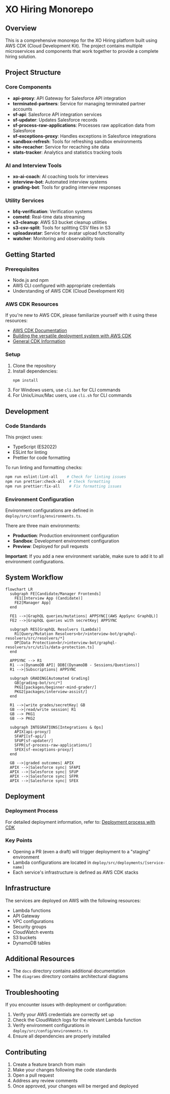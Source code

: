 # XO Hiring Monorepo

## Overview
This is a comprehensive monorepo for the XO Hiring platform built using AWS CDK (Cloud Development Kit). The project contains multiple microservices and components that work together to provide a complete hiring solution.

## Project Structure

### Core Components
- **api-proxy**: API Gateway for Salesforce API integration
- **terminated-partners**: Service for managing terminated partner accounts
- **sf-api**: Salesforce API integration services
- **sf-updater**: Updates Salesforce records
- **sf-process-raw-applications**: Processes raw application data from Salesforce
- **sf-exceptions-proxy**: Handles exceptions in Salesforce integrations
- **sandbox-refresh**: Tools for refreshing sandbox environments
- **site-recacher**: Service for recaching site data
- **stats-tracker**: Analytics and statistics tracking tools

### AI and Interview Tools
- **xo-ai-coach**: AI coaching tools for interviews
- **interview-bot**: Automated interview systems
- **grading-bot**: Tools for grading interview responses

### Utility Services
- **bfq-verification**: Verification systems
- **cometd**: Real-time data streaming
- **s3-cleanup**: AWS S3 bucket cleanup utilities
- **s3-csv-split**: Tools for splitting CSV files in S3
- **uploadavatar**: Service for avatar upload functionality
- **watcher**: Monitoring and observability tools

## Getting Started

### Prerequisites
- Node.js and npm
- AWS CLI configured with appropriate credentials
- Understanding of AWS CDK (Cloud Development Kit)

### AWS CDK Resources
If you're new to AWS CDK, please familiarize yourself with it using these resources:
- [AWS CDK Documentation](https://docs.aws.amazon.com/cdk/v2/guide/home.html)
- [Building the versatile deployment system with AWS CDK](https://ws-lambda.atlassian.net/wiki/spaces/LAMBDA/pages/1908604929/Building+the+versatile+deployment+system+with+AWS+CDK)
- [General CDK Information](https://ws-lambda.atlassian.net/wiki/spaces/LAMBDA/pages/1964441601/CDK)

### Setup
1. Clone the repository
2. Install dependencies:
   ```bash
   npm install
   ```
3. For Windows users, use `cli.bat` for CLI commands
4. For Unix/Linux/Mac users, use `cli.sh` for CLI commands

## Development

### Code Standards
This project uses:
- TypeScript (ES2022)
- ESLint for linting
- Prettier for code formatting

To run linting and formatting checks:
```bash
npm run eslint:lint-all    # Check for linting issues
npm run prettier:check-all  # Check formatting
npm run prettier:fix-all    # Fix formatting issues
```

### Environment Configuration
Environment configurations are defined in `deploy/src/config/environments.ts`.

There are three main environments:
- **Production**: Production environment configuration
- **Sandbox**: Development environment configuration
- **Preview**: Deployed for pull requests

**Important**: If you add a new environment variable, make sure to add it to all environment configurations.
## System Workflow

```mermaid
flowchart LR
  subgraph FE[Candidate/Manager Frontends]
    FE1[Interview App (Candidate)]
    FE2[Manager App]
  end

  FE1 -->|GraphQL queries/mutations| APPSYNC[(AWS AppSync GraphQL)]
  FE2 -->|GraphQL queries with secretKey| APPSYNC

  subgraph RES[GraphQL Resolvers (Lambda)]
    R1[Query/Mutation Resolvers<br/>interview-bot/graphql-resolvers/src/resolvers/*]
    DP[Data Protection<br/>interview-bot/graphql-resolvers/src/utils/data-protection.ts]
  end

  APPSYNC --> R1
  R1 -->|DynamoDB API| DDB[(DynamoDB - Sessions/Questions)]
  R1 -->|Subscriptions| APPSYNC

  subgraph GRADING[Automated Grading]
    GB[grading-bot/src/*]
    PKG1[packages/beginner-mind-grader/]
    PKG2[packages/interview-assist/]
  end

  R1 -->|write grades/secretKey| GB
  GB -->|read/write session| R1
  GB --> PKG1
  GB --> PKG2

  subgraph INTEGRATIONS[Integrations & Ops]
    APIX[api-proxy/]
    SFAPI[sf-api/]
    SFUP[sf-updater/]
    SFPR[sf-process-raw-applications/]
    SFEX[sf-exceptions-proxy/]
  end

  GB -->|graded outcomes| APIX
  APIX -->|Salesforce sync| SFAPI
  APIX -->|Salesforce sync| SFUP
  APIX -->|Salesforce sync| SFPR
  APIX -->|Salesforce sync| SFEX
```
## Deployment

### Deployment Process
For detailed deployment information, refer to: [Deployment process with CDK](https://ws-lambda.atlassian.net/wiki/spaces/LAMBDA/pages/1866006529/Deployment+process+with+CDK)

### Key Points
- Opening a PR (even a draft) will trigger deployment to a "staging" environment
- Lambda configurations are located in `deploy/src/deployments/[service-name]`
- Each service's infrastructure is defined as AWS CDK stacks

## Infrastructure

The services are deployed on AWS with the following resources:
- Lambda functions
- API Gateway
- VPC configurations
- Security groups
- CloudWatch events
- S3 buckets
- DynamoDB tables

## Additional Resources

- The `docs` directory contains additional documentation
- The `diagrams` directory contains architectural diagrams

## Troubleshooting

If you encounter issues with deployment or configuration:
1. Verify your AWS credentials are correctly set up
2. Check the CloudWatch logs for the relevant Lambda function
3. Verify environment configurations in `deploy/src/config/environments.ts`
4. Ensure all dependencies are properly installed

## Contributing

1. Create a feature branch from main
2. Make your changes following the code standards
3. Open a pull request
4. Address any review comments
5. Once approved, your changes will be merged and deployed
